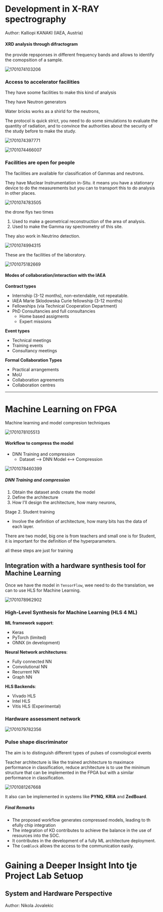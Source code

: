 # Development in X-RAY spectrography

Author: Kalliopi KANAKI (IAEA, Austria)

#### XRD analysis through difractogram

the provide repsponses in different frequency bands and allows to identify the comopsition of a sample.

![1701074103206](image/Dia_06/1701074103206.png)

### Access to accelerator facilities

They have soome facilities to make this kind of analysis

They have Neutron generators

Water bricks works as a shirld for the neutrons,

The protocol is quick strict, you need to do some simulations to evaluate the quantity of radiation, and to convince the authorities about the security of the study before to make the study.

![1701074397771](image/Dia_06/1701074397771.png)

![1701074466007](image/Dia_06/1701074466007.png)

### Facilities are open for people

The facilities are available for classification of Gammas and neutrons.

They have Muclear Instrumentation in-Situ. it means you have a stationary device to do the measurements but you can to transport this to do analysis in other places.

![1701074783505](image/Dia_06/1701074783505.png)

the drone flys two times

1. Used to make a geometrical reconstruction of the area of analysis.
2. Used to make the Gamma ray spectrometry of this site.

They also work in Neutrino detection.

![1701074994315](image/Dia_06/1701074994315.png)

These are the facilities of the laboratory.

![1701075182669](image/Dia_06/1701075182669.png)

#### Modes of collaboration/interaction with the IAEA

**Contract types**

- Internship (3-12 months), non-extendable, not repeatable.
- IAEA Marie Sklodowska Curie fellowship (3-12 months)
- Fellowships (via Technical Cooperation Department)
- PhD Consultancies and full consultancies
  - Home based assigments
  - Expert missions

**Event types**

- Technical meetings
- Training events
- Consultancy meetings

**Formal Collaboration Types**

- Practical arrangements
- MoU
- Collaboration agreements
- Collaboration centres

---

# Machine Learning on FPGA

Machine learning and model compresion techniques

![1701078105513](image/Dia_06/1701078105513.png)

#### Workflow to compress the model

- DNN Training and compression
  - Dataset --> DNN Model <--> Compression

![1701078460399](image/Dia_06/1701078460399.png)

##### DNN Training and compression

1. Obtain the dataset ands create the model
2. Define the architecture
3. How I'll design the architecture, how many neurons,

Stage 2. Student training

- Involve the definition of architecture, how many bits has the data of each layer.

There are two model, big one is from teachers and small one is for Student, it is important for the definition of the hyperparameters.

all these steps are just for training

## Integration with a hardware synthesis tool for Machine Learning

Once we have the model in `TensorFlow`, wee need to do the translation, we can to use HLS for Machine Learning.

![1701078962902](image/Dia_06/1701078962902.png)

### High-Level Synthesis for Machine Learning (HLS 4 ML)

**ML framework support**:

- Keras
- PyTorch (limited)
- ONNX (in development)

**Neural Network architectures**:

- Fully connected NN
- Convolutional NN
- Recurrent NN
- Graph NN

**HLS Backends**:

- Vivado HLS
- Intel HLS
- Vitis HLS (Experimental)

### Hardware assessment network

![1701079782356](image/Dia_06/1701079782356.png)

### Pulse shape discriminator

The aim is to distinguish different types of pulses of cosmological events

Teacher architecture is like the trained architecture to maximace performance in classification, reduce architecture is to use the minimum structure that can be implemented in the FPGA but with a similar performance in classification.

![1701081267668](image/Dia_06/1701081267668.png)

It also can be implemented in systems like **PYNQ**, **KRIA** and **ZedBoard**.

##### Final Remarks

- The proposed workflow generates compressed models, leading to th efully chip integration
- The integration of KD contributes to achieve the balance in the use of resources into the SOC.
- It contributes in the development of a fully ML architecture deployment.
- The `ComBlock` allows the access to the communication easily.

# Gaining a Deeper Insight Into tje Project Lab Setuop

## System and Hardware Perspective

Author: Nikola Jovalekic
